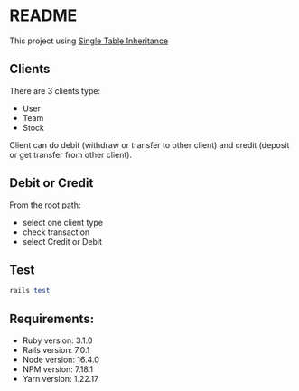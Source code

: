 # README

This project using [Single Table Inheritance](https://api.rubyonrails.org/classes/ActiveRecord/Inheritance.html)

## Clients

There are 3 clients type:

- User
- Team
- Stock

Client can do debit (withdraw or transfer to other client) and credit (deposit or get transfer from other client).

## Debit or Credit

From the root path:
- select one client type
- check transaction
- select Credit or Debit

## Test

```ruby
rails test
```

## Requirements:

- Ruby version: 3.1.0
- Rails version: 7.0.1
- Node version: 16.4.0
- NPM version: 7.18.1
- Yarn version: 1.22.17
